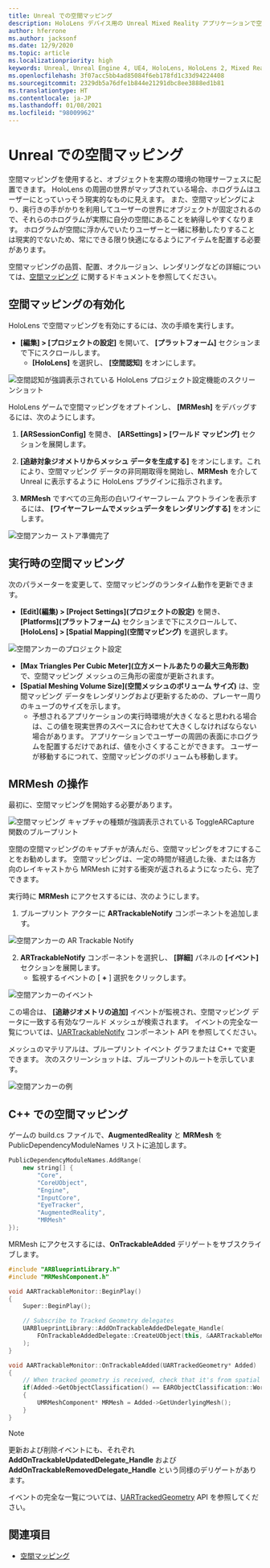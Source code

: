 ```yaml
---
title: Unreal での空間マッピング
description: HoloLens デバイス用の Unreal Mixed Reality アプリケーションで空間マッピングとメッシュを使用する方法について説明します。
author: hferrone
ms.author: jacksonf
ms.date: 12/9/2020
ms.topic: article
ms.localizationpriority: high
keywords: Unreal, Unreal Engine 4, UE4, HoloLens, HoloLens 2, Mixed Reality, 開発, 機能, ドキュメント, ガイド, ホログラム, 空間マッピング, Mixed Reality ヘッドセット, Windows Mixed Reality ヘッドセット, 仮想現実ヘッドセット
ms.openlocfilehash: 3f07acc5bb4ad85084f6eb178fd1c33d94224408
ms.sourcegitcommit: 2329db5a76dfe1b844e21291dbc8ee3888ed1b81
ms.translationtype: HT
ms.contentlocale: ja-JP
ms.lasthandoff: 01/08/2021
ms.locfileid: "98009962"
---
```

# <a name="spatial-mapping-in-unreal"></a>Unreal での空間マッピング

空間マッピングを使用すると、オブジェクトを実際の環境の物理サーフェスに配置できます。 HoloLens の周囲の世界がマップされている場合、ホログラムはユーザーにとっていっそう現実的なものに見えます。 また、空間マッピングにより、奥行きの手がかりを利用してユーザーの世界にオブジェクトが固定されるので、それらのホログラムが実際に自分の空間にあることを納得しやすくなります。 ホログラムが空間に浮かんでいたりユーザーと一緒に移動したりすることは現実的でないため、常にできる限り快適になるようにアイテムを配置する必要があります。

空間マッピングの品質、配置、オクルージョン、レンダリングなどの詳細については、[空間マッピング](../../design/spatial-mapping.md) に関するドキュメントを参照してください。

## <a name="enabling-spatial-mapping"></a>空間マッピングの有効化

HoloLens で空間マッピングを有効にするには、次の手順を実行します。
- **[編集] > [プロジェクトの設定]** を開いて、 **[プラットフォーム]** セクションまで下にスクロールします。    
    + **[HoloLens]** を選択し、 **[空間認知]** をオンにします。

![空間認知が強調表示されている HoloLens プロジェクト設定機能のスクリーンショット](images/unreal-spatial-mapping-img-01.png)

HoloLens ゲームで空間マッピングをオプトインし、 **[MRMesh]** をデバッグするには、次のようにします。
1. **[ARSessionConfig]** を開き、 **[ARSettings] > [ワールド マッピング]** セクションを展開します。 

2. **[追跡対象ジオメトリからメッシュ データを生成する]** をオンにします。これにより、空間マッピング データの非同期取得を開始し、**MRMesh** を介して Unreal に表示するように HoloLens プラグインに指示されます。 
3. **MRMesh** ですべての三角形の白いワイヤーフレーム アウトラインを表示するには、 **[ワイヤーフレームでメッシュデータをレンダリングする]** をオンにします。 

![空間アンカー ストア準備完了](images/unreal-spatialmapping-arsettings.PNG)


## <a name="spatial-mapping-at-runtime"></a>実行時の空間マッピング
次のパラメーターを変更して、空間マッピングのランタイム動作を更新できます。

- **[Edit]\(編集\) > [Project Settings]\(プロジェクトの設定\)** を開き、 **[Platforms]\(プラットフォーム\)** セクションまで下にスクロールして、 **[HoloLens] > [Spatial Mapping]\(空間マッピング\)** を選択します。 

![空間アンカーのプロジェクト設定](images/unreal-spatialmapping-projectsettings.PNG)

- **[Max Triangles Per Cubic Meter]\(立方メートルあたりの最大三角形数\)** で、空間マッピング メッシュの三角形の密度が更新されます。  
- **[Spatial Meshing Volume Size]\(空間メッシュのボリューム サイズ\)** は、空間マッピング データをレンダリングおよび更新するための、プレーヤー周りのキューブのサイズを示します。  
    + 予想されるアプリケーションの実行時環境が大きくなると思われる場合は、この値を現実世界のスペースに合わせて大きくしなければならない場合があります。 アプリケーションでユーザーの周囲の表面にホログラムを配置するだけであれば、値を小さくすることができます。 ユーザーが移動するにつれて、空間マッピングのボリュームも移動します。 

## <a name="working-with-mrmesh"></a>MRMesh の操作

最初に、空間マッピングを開始する必要があります。

![空間マッピング キャプチャの種類が強調表示されている ToggleARCapture 関数のブループリント](images/unreal-spatial-mapping-img-02.png)

空間の空間マッピングのキャプチャが済んだら、空間マッピングをオフにすることをお勧めします。  空間マッピングは、一定の時間が経過した後、または各方向のレイキャストから MRMesh に対する衝突が返されるようになったら、完了できます。

実行時に **MRMesh** にアクセスするには、次のようにします。
1. ブループリント アクターに **ARTrackableNotify** コンポーネントを追加します。 

![空間アンカーの AR Trackable Notify](images/unreal-spatialmapping-artrackablenotify.PNG)

2. **ARTrackableNotify** コンポーネントを選択し、 **[詳細]** パネルの **[イベント]** セクションを展開します。 
    - 監視するイベントの [ **+** ] 選択をクリックします。 

![空間アンカーのイベント](images/unreal-spatialmapping-events.PNG)

この場合は、 **[追跡ジオメトリの追加]** イベントが監視され、空間マッピング データに一致する有効なワールド メッシュが検索されます。 イベントの完全な一覧については、[UARTrackableNotify](https://docs.unrealengine.com/API/Runtime/AugmentedReality/UARTrackableNotifyComponent/index.html) コンポーネント API を参照してください。 

メッシュのマテリアルは、ブループリント イベント グラフまたは C++ で変更できます。 次のスクリーンショットは、ブループリントのルートを示しています。 

![空間アンカーの例](images/unreal-spatialmapping-example.PNG)

## <a name="spatial-mapping-in-c"></a>C++ での空間マッピング

ゲームの build.cs ファイルで、**AugmentedReality** と **MRMesh** を PublicDependencyModuleNames リストに追加します。

```cpp
PublicDependencyModuleNames.AddRange(
    new string[] {
        "Core",
        "CoreUObject",
        "Engine",
        "InputCore",    
        "EyeTracker",
        "AugmentedReality",
        "MRMesh"
});
```

MRMesh にアクセスするには、**OnTrackableAdded** デリゲートをサブスクライブします。

```cpp
#include "ARBlueprintLibrary.h"
#include "MRMeshComponent.h"

void AARTrackableMonitor::BeginPlay()
{
    Super::BeginPlay();

    // Subscribe to Tracked Geometry delegates
    UARBlueprintLibrary::AddOnTrackableAddedDelegate_Handle(
        FOnTrackableAddedDelegate::CreateUObject(this, &AARTrackableMonitor::OnTrackableAdded)
    );
}

void AARTrackableMonitor::OnTrackableAdded(UARTrackedGeometry* Added)
{
    // When tracked geometry is received, check that it's from spatial mapping
    if(Added->GetObjectClassification() == EARObjectClassification::World)
    {
        UMRMeshComponent* MRMesh = Added->GetUnderlyingMesh();
    }
}
```

> [!NOTE]
> 更新および削除イベントにも、それぞれ **AddOnTrackableUpdatedDelegate_Handle** および **AddOnTrackableRemovedDelegate_Handle** という同様のデリゲートがあります。
>
> イベントの完全な一覧については、[UARTrackedGeometry](https://docs.unrealengine.com/API/Runtime/AugmentedReality/UARTrackedGeometry/index.html) API を参照してください。

## <a name="see-also"></a>関連項目
* [空間マッピング](../../design/spatial-mapping.md)
